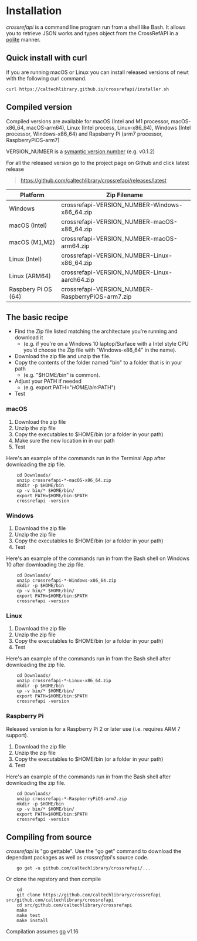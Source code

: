 
Installation
============

*crossrefapi* is a command line program run from a shell like Bash. It allows you to retrieve JSON works and types object from the CrossRefAPI in a
[polite](https://api.crossref.org/swagger-ui/index.html "look under the heading Etiquette") manner.

Quick install with curl
-----------------------

If you are running macOS or Linux you can install released versions of newt
with the following curl command.

~~~
curl https://caltechlibrary.github.io/crossrefapi/installer.sh
~~~

Compiled version
----------------

Compiled versions are available for macOS (Intel and M1 processor, macOS-x86_64, macOS-arm64), Linux (Intel process, Linux-x86_64), 
Windows (Intel processor, Windows-x86_64) and Rapsberry Pi (arm7 processor, RaspberryPiOS-arm7)

VERSION_NUMBER is a [symantic version number](http://semver.org/) (e.g. v0.1.2)


For all the released version go to the project page on Github and click latest release

>    https://github.com/caltechlibrary/crossrefapi/releases/latest


| Platform      | Zip Filename                             |
|---------------|------------------------------------------|
| Windows       | crossrefapi-VERSION_NUMBER-Windows-x86_64.zip |
| macOS (Intel) | crossrefapi-VERSION_NUMBER-macOS-x86_64.zip  |
| macOS (M1,M2) | crossrefapi-VERSION_NUMBER-macOS-arm64.zip  |
| Linux (Intel) | crossrefapi-VERSION_NUMBER-Linux-x86_64.zip   |
| Linux (ARM64) | crossrefapi-VERSION_NUMBER-Linux-aarch64.zip   |
| Raspbery Pi OS (64) | crossrefapi-VERSION_NUMBER-RaspberryPiOS-arm7.zip |


The basic recipe
----------------

+ Find the Zip file listed matching the architecture you're running and download it
    + (e.g. if you're on a Windows 10 laptop/Surface with a Intel style CPU you'd choose the Zip file with "Windows-x86_64" in the name).
+ Download the zip file and unzip the file.
+ Copy the contents of the folder named "bin" to a folder that is in your path 
    + (e.g. "$HOME/bin" is common).
+ Adjust your PATH if needed
    + (e.g. export PATH="$HOME/bin:$PATH")
+ Test


### macOS

1. Download the zip file
2. Unzip the zip file
3. Copy the executables to $HOME/bin (or a folder in your path)
4. Make sure the new location in in our path
5. Test

Here's an example of the commands run in the Terminal App after downloading the 
zip file.

```shell
    cd Downloads/
    unzip crossrefapi-*-macOS-x86_64.zip
    mkdir -p $HOME/bin
    cp -v bin/* $HOME/bin/
    export PATH=$HOME/bin:$PATH
    crossrefapi -version
```

### Windows

1. Download the zip file
2. Unzip the zip file
3. Copy the executables to $HOME/bin (or a folder in your path)
4. Test

Here's an example of the commands run in from the Bash shell on Windows 10 after
downloading the zip file.

```shell
    cd Downloads/
    unzip crossrefapi-*-Windows-x86_64.zip
    mkdir -p $HOME/bin
    cp -v bin/* $HOME/bin/
    export PATH=$HOME/bin:$PATH
    crossrefapi -version
```


### Linux 

1. Download the zip file
2. Unzip the zip file
3. Copy the executables to $HOME/bin (or a folder in your path)
4. Test

Here's an example of the commands run in from the Bash shell after
downloading the zip file.

```shell
    cd Downloads/
    unzip crossrefapi-*-Linux-x86_64.zip
    mkdir -p $HOME/bin
    cp -v bin/* $HOME/bin/
    export PATH=$HOME/bin:$PATH
    crossrefapi -version
```


### Raspberry Pi

Released version is for a Raspberry Pi 2 or later use (i.e. requires ARM 7 support).

1. Download the zip file
2. Unzip the zip file
3. Copy the executables to $HOME/bin (or a folder in your path)
4. Test

Here's an example of the commands run in from the Bash shell after
downloading the zip file.

```shell
    cd Downloads/
    unzip crossrefapi-*-RaspberryPiOS-arm7.zip
    mkdir -p $HOME/bin
    cp -v bin/* $HOME/bin/
    export PATH=$HOME/bin:$PATH
    crossrefapi -version
```


Compiling from source
---------------------

_crossrefapi_ is "go gettable".  Use the "go get" command to download the dependant packages
as well as _crossrefapi_'s source code. 


```shell
    go get -u github.com/caltechlibrary/crossrefapi/...
```

Or clone the repstory and then compile

```shell
    cd
    git clone https://github.com/caltechlibrary/crossrefapi src/github.com/caltechlibrary/crossrefapi
    cd src/github.com/caltechlibrary/crossrefapi
    make
    make test
    make install
```

Compilation assumes [go](https://github.com/golang/go) v1.16

